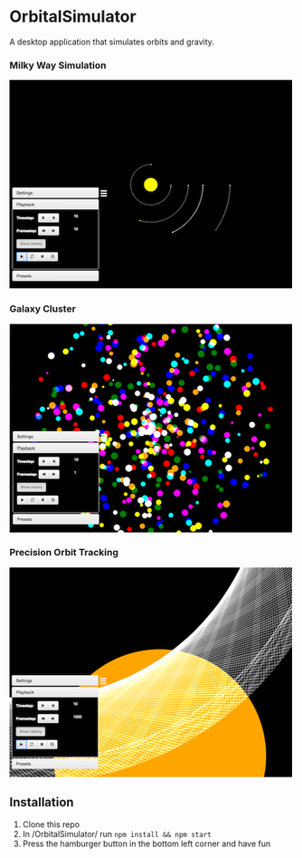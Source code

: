 # OrbitalSimulator
A desktop application that simulates orbits and gravity.

### Milky Way Simulation
![Milky Way Simulation](images/milkyway.png)

### Galaxy Cluster
![Galaxy Cluster](images/cluster.png)

### Precision Orbit Tracking
![Orbit Tracking Precision](images/orbitTrackingCloseup.png)

## Installation

1. Clone this repo
2. In /OrbitalSimulator/ run `npm install && npm start`
3. Press the hamburger button in the bottom left corner and have fun
